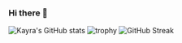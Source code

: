 ### Hi there 👋

![Kayra's GitHub stats](https://github-readme-stats.vercel.app/api?username=divDevelopment)
![trophy](https://github-profile-trophy.vercel.app/?username=divDevelopment)
![GitHub Streak](https://github-readme-streak-stats.herokuapp.com/?user=divDevelopment)

